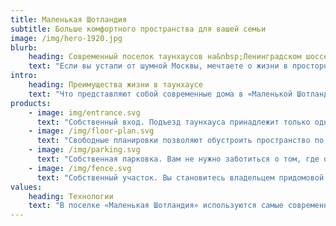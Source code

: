 ```yaml
---
title: Маленькая Шотландия
subtitle: Больше комфортного пространства для вашей семьи
image: /img/hero-1920.jpg
blurb:
    heading: Современный поселок таунхаусов на&nbsp;Ленинградском шоссе
    text: "Если вы устали от шумной Москвы, мечтаете о жизни в просторном загородном доме, о благоприятной экологии и безопасности своей семьи, тогда добро пожаловать в «Маленькую Шотландию»! Здесь есть все для комфортного проживания в Подмосковье: готовые таунхаусы эконом-класса площадью от 164 кв. м, собственные участки, на которых можно обустроить живописный сад или барбекю, детский образовательный центр. В поселке проживает уже более 200 семей, владельцы получают постоянную прописку."
intro:
    heading: Преимущества жизни в таунхаусе
    text: "Что представляют собой современные дома в «Маленькой Шотландии»? Почему так много людей хотят стать владельцами двух- или трехэтажной квартиры в таунхаусе? Совмещая комфорт городского жилья и благоприятную экологию района в ближайшем Подмосковье, секция в сблокированном коттедже имеет ряд преимуществ."
products:
    - image: img/entrance.svg
      text: "Cобственный вход. Подъезд таунхауса принадлежит только одному владельцу. И соседей здесь можно встретить не на лестничной площадке, а на смежных участках."
    - image: /img/floor-plan.svg
      text: "Свободные планировки позволяют обустроить пространство по своему вкусу исходя из потребностей вашей семьи: в просторном коттедже комфортно будет представителям всех поколений."
    - image: /img/parking.svg
      text: "Cобственная парковка. Вам не нужно заботиться о том, где оставить машину: свободное место всегда будет прямо у вашего крыльца."
    - image: /img/fence.svg
      text: "Cобственный участок. Вы становитесь владельцем придомовой территории площадью от 2 до 7 соток. Здесь можно организовать пикник в компании друзей и соседей, обустроить беседку или детский бассейн, разбить красивый сад с великолепными цветами и мощеными тропинками или просто почитать книжку в гамаке."
values:
    heading: Технологии
    text: "В поселке «Маленькая Шотландия» используются самые современные строительные технологии. Ниже Вы можете подробно познакомиться с конструктивными особенностями таунхаусов."
---
```


